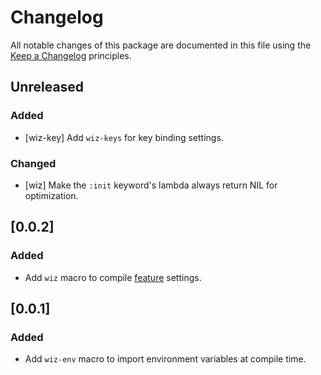 # Changelog

All notable changes of this package are documented in this file using the [Keep a Changelog] principles.

[Keep a Changelog]: https://keepachangelog.com/

## Unreleased

### Added

* [wiz-key] Add `wiz-keys` for key binding settings.

### Changed

* [wiz] Make the `:init` keyword's lambda always return NIL for optimization.

## [0.0.2]

### Added

* Add `wiz` macro to compile [feature] settings.

[feature]: https://www.gnu.org/software/emacs/manual/html_node/elisp/Named-Features.html

## [0.0.1]

### Added

 * Add `wiz-env` macro to import environment variables at compile time.
